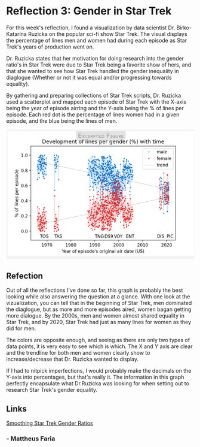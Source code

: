 <h1> Reflection 3: Gender in Star Trek </h1>

For this week's reflection, I found a visualization by data scientist Dr. Birko-Katarina Ruzicka on the popular sci-fi show Star Trek. The visual displays the percentage of lines men and women had during each episode as Star Trek's years of production went on.

Dr. Ruzicka states that her motivation for doing research into the gender ratio's in Star Trek were due to Star Trek being a favorite show of hers, and that she wanted to see how Star Trek handled the gender inequality in diaglogue (Whether or not it was equal and/or progressing towards equality).

By gathering and preparing collections of Star Trek scripts, Dr. Ruzicka used a scatterplot and mapped each episode of Star Trek with the X-axis being the year of episode airring and the Y-axis being the % of lines per episode. Each red dot is the percentage of lines women had in a given episode, and the blue being the lines of men.

![alt text](https://github.com/MFaria27/reflections/blob/master/Images/Star%20Trek%20Gender%20Graph.png?raw=true)

<h2> Refection </h2>

Out of all the reflections I've done so far, this graph is probably the best looking while also answering the question at a glance. 
With one look at the vizualization, you can tell that in the beginning of Star Trek, men dominated the diaglogue, but as more and 
more episodes aired, women bagan getting more dialogue. By the 2000s, men and women almost shared equality in Star Trek, and by 2020,
Star Trek had just as many lines for women as they did for men.

The colors are opposite enough, and seeing as there are only two types of data points, it is very easy to see which is which. 
The X and Y axis are clear and the trendline for both men and women clearly show to increase/decrease that Dr. Ruzicka wanted
to display.

If I had to nitpick imperfections, I would probably make the decimals on the Y-axis into percentages, but that's really it.
The information in this graph perfectly encapsulate what Dr.Ruzicka was looking for when setting out to research Star Trek's 
gender equality.

<h2> Links </h2> 
<a href="https://github.com/BirkoRuzicka/Star-Trek-Dialogue-Analysis#bibliography">Smoothing Star Trek Gender Ratios</a>

<h3> - Mattheus Faria </h3>
